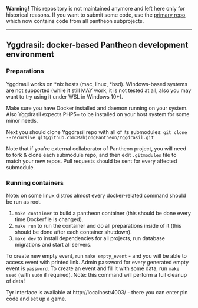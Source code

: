 **Warning!** This repository is not maintained anymore and left here only for historical reasons. If you want to submit some code, use the [primary repo](https://github.com/MahjongPantheon/pantheon), which now contains code from all pantheon subprojects.

---------------------

## Yggdrasil: docker-based Pantheon development environment

### Preparations

Yggdrasil works on *nix hosts (mac, linux, *bsd). Windows-based systems are not supported (while it still MAY work,
it is not tested at all, also you may want to try using it under WSL in Windows 10+). 

Make sure you have Docker installed and daemon running on your system. Also Yggdrasil expects PHP5+ to be 
installed on your host system for some minor needs.

Next you should clone Yggdrasil repo with all of its submodules:
`git clone --recursive git@github.com:MahjongPantheon/Yggdrasil.git`

Note that if you're external collaborator of Pantheon project, you will need to fork & clone each submodule repo,
and then edit `.gitmodules` file to match your new repos. Pull requests should be sent for every affected submodule.  

### Running containers

Note: on some linux distros almost every docker-related command should be run as root.

1. `make container` to build a pantheon container (this should be done every time Dockerfile is changed).
2. `make run` to run the container and do all preparations inside of it (this should be done after each container shutdown).
3. `make dev` to install dependencies for all projects, run database migrations and start all servers.

To create new empty event, run `make empty_event` - and you will be able to access event with printed link. Admin
password for every generated empty event is `password`.
To create an event and fill it with some data, run `make seed` (with `sudo` if required). Note: this command will
perform a full cleanup of data!

Tyr interface is available at http://localhost:4003/ - there you can enter pin code and set up a game. 
